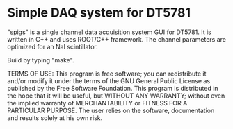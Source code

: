 Simple DAQ system for DT5781
============================

"spigs" is a single channel data acquisition system GUI for DT5781.
It is written in C++ and uses ROOT/C++ framework. 
The channel parameters are optimized for an NaI scintillator. 

Build by typing "make".

TERMS OF USE:
This program is free software; you can redistribute it and/or modify it under
the terms of the GNU General Public License as published by the Free Software
Foundation. This program is distributed in the hope that it will be useful,
but WITHOUT ANY WARRANTY; without even the implied warranty of
MERCHANTABILITY or FITNESS FOR A PARTICULAR PURPOSE. The user relies on the
software, documentation and results solely at his own risk.

